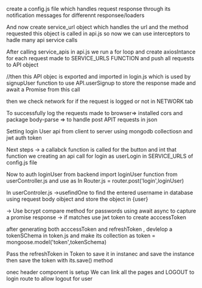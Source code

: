 create a config.js file which handles request response through its notification messages for differennt responsee/loaders

And now create service_url object which handles the url and the method requested 
this object is called in api.js so now we can use interceptors to hadle many api service calls 


After calling service_apis in api.js
we run a for loop and create axiosIntance for each request made to SERVICE_URLS FUNCTION and push all requests to API object 

//then this API objec is exported and imported in login.js
which is used by signupUser function  to use API.userSignup to store the response made and await a Promise from this call

then we check network for if the request is logged or not in NETWORK tab 

To successfully log the requests made to browser=>
installed cors
and package body-parse => to handle post APIT requests in json 



Setting login User api from client to server using mongodb collectiosn and jwt auth token

Next steps -> a callabck function is called for the button and int that function
we creating an api call for login as userLogin in SERVICE_URLS of config.js file 

Now to auth loginUser from backend
import loginUser function from userController.js and use as
In Router.js = router.post('login',loginUser)

In userControler.js
->usefindOne to find the entered username in database using request body oibject and store the object in {user}

-> Use bcrypt compare method for passwords using await async to capture a promise response 
-> if matches use jwt token to create acccessToken 

after generating both acccessToken and refreshToken , devlelop a tokenSChema in token.js
and make its collection as
token = mongoose.model('token',tokenSchema)

Pass the refreshToken in Token to save it in instanec and save the instance then save the token with its.save() method

onec header component is setup 
We can link all the pages and LOGOUT to login route to allow logout for user


        